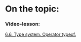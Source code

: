 # On the topic:

### Video-lesson:

[6.6. Type system. Operator typeof.](https://go.skillbox.ru/profession/profession-fullstack-js/js/7aab2d29-0788-426a-95e3-9edab35d7712/videolesson)
